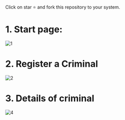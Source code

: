 Click on star :star: and fork this repository to your system.

# 1. Start page:

![1](https://user-images.githubusercontent.com/25504941/91967318-b3dc6500-ed30-11ea-9131-d5c7b0adc05f.PNG)

# 2. Register a Criminal

![2](https://user-images.githubusercontent.com/25504941/91967325-b6d75580-ed30-11ea-9a23-c305decb352c.PNG)


# 3. Details of criminal

![4](https://user-images.githubusercontent.com/25504941/91967352-bc34a000-ed30-11ea-8b0b-cb11d062af91.PNG)

